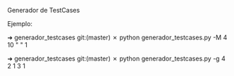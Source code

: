 Generador de TestCases

Ejemplo:

➜  generador_testcases git:(master) ✗ python generador_testcases.py -M 4 10 " " 1



➜  generador_testcases git:(master) ✗ python generador_testcases.py -g 4 2 1 3 1






